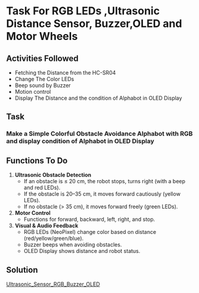 # Task For RGB LEDs ,Ultrasonic Distance Sensor, Buzzer,OLED and Motor Wheels

## Activities Followed

<ul>
<li>Fetching the Distance from the HC-SR04</li>
<li>Change The Color LEDs </li>
<li>Beep sound by Buzzer</li>
<li>Motion control</li>
<li>Display The Distance and the condition of Alphabot in OLED Display</li>
</ul>

## Task 

### Make a Simple Colorful Obstacle Avoidance Alphabot with RGB and display condition of Alphabot in OLED Display
###

## Functions To Do

<ol>
    <li><strong>Ultrasonic Obstacle Detection</strong>
        <ul>
            <li>If an obstacle is ≤ 20 cm, the robot stops, turns right (with a beep and red LEDs).</li>
            <li>If the obstacle is 20–35 cm, it moves forward cautiously (yellow LEDs).</li>
            <li>If no obstacle (> 35 cm), it moves forward freely (green LEDs).</li>
        </ul>
    </li>
    <li><strong>Motor Control</strong>
        <ul>
            <li>Functions for forward, backward, left, right, and stop.</li>
        </ul>
    </li>
    <li><strong>Visual & Audio Feedback</strong>
        <ul>
            <li>RGB LEDs (NeoPixel) change color based on distance (red/yellow/green/blue).</li>
            <li>Buzzer beeps when avoiding obstacles.</li>
            <li>OLED Display shows distance and robot status.</li>
        </ul>
    </li>
    
</ol>



## Solution 

<a href="https://github.com/deepaavudiappan/AlphabotV2/tree/00155f95efc2b72ecd84d1d14afa7b96079c1fd0/Alphabot%20V2%20-%20Ar/Activities/Obstacle_Avoidance_With_OLED_And_RGB_LED" target="_blank">Ultrasonic_Sensor_RGB_Buzzer_OLED</a>